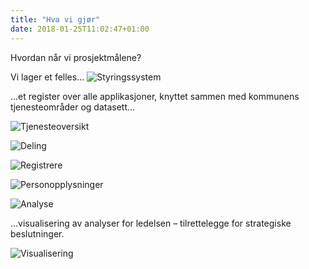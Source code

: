 ```yaml
---
title: "Hva vi gjør"
date: 2018-01-25T11:02:47+01:00
---
```


Hvordan når vi prosjektmålene?

Vi lager et felles...
![Styringssystem](/images/MCS.png)

...et register over alle applikasjoner, knyttet sammen med kommunens tjenesteområder og datasett...

![Tjenesteoversikt](/images/tjenesteoversikt.png)

![Deling](/images/deling.png)

![Registrere](/images/registrere.png)

![Personopplysninger](/images/personopplysninger.png)

![Analyse](/images/analyse.png)

...visualisering av analyser for ledelsen – tilrettelegge for strategiske beslutninger.

![Visualisering](/images/visualisering.png)
